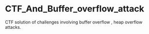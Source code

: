 # CTF_And_Buffer_overflow_attack
 CTF solution of challenges involving buffer overflow , heap overflow attacks.
